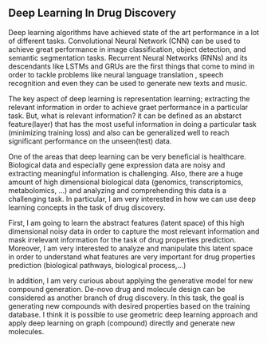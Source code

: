 ## Deep Learning In Drug Discovery
Deep learning algorithms have achieved state of the art performance in a lot of different tasks. 
Convolutional Neural Network (CNN) can be used to achieve great performance in image classification, object detection, and semantic segmentation tasks. Recurrent Neural Networks (RNNs) and its descendants like LSTMs and GRUs are the 
first things that come to mind in order to tackle problems like neural language translation
, speech recognition and even they can be used to generate new texts and music.

The key aspect of deep learning is representation learning; extracting the relevant information in order to achieve graet performance in a particular task. 
But, what is relevant information? it can be defined as an abstarct feature(layer) that has the most useful information in doing a 
particular task (minimizing training loss) and also can be generalized well to reach significant performance on the unseen(test) data. 

One of the areas that deep learning can be very beneficial is healthcare. Biological data and especially gene expression data are noisy and extracting meaningful information is challenging. 
Also, there are a huge amount of high dimensional biological data (genomics, transcriptomics, metabolomics, ...) and analyzing and comprehending this data
is a challenging task. In particular, I am very interested in how we can use deep learning concepts in the task of drug discovery.

First, I am going to learn the abstract features (latent space) of this high dimensional noisy data in order to capture the most relevant information and mask irrelevant information for the task of drug properties prediction. Moreover, I am very interested to analyze and manipulate this latent space in
order to understand what features are very important for drug properties prediction (biological pathways, biological process,...)

In addition, I am very curious about applying the generative model for new compound generation. De-novo drug and molecule design 
can be considered as another branch of drug discovery. In this task, the goal is generating new compounds with desired properties 
based on the training database. I think it is possible to use geometric deep learning approach and apply deep learning on graph (compound) directly 
and generate new molecules.
